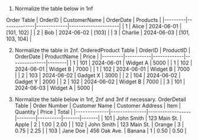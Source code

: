 1. Normalize the table below in 1nf

Order Table
| OrderID | CustomerName | OrderDate   | Products            |
|---------|--------------|-------------|---------------------|
| 1       | Alice        | 2024-06-01  | [101, 102]          |
| 2       | Bob          | 2024-06-02  | [103]               |
| 3       | Charlie      | 2024-06-03  | [101, 103, 104]     |


2. Normalize the table in 2nf.
OrderedProduct Table
| OrderID | ProductID | OrderDate   | ProductName   | Price  |
|---------|-----------|-------------|---------------|--------|
| 1       | 101       | 2024-06-01  | Widget A      | 5000   |
| 1       | 102       | 2024-06-01  | Widget B      | 7000   |
| 1       | 102       | 2024-06-01  | Widget B      | 7000   |
| 2       | 103       | 2024-06-02  | Gadget X      | 3000   |
| 2       | 104       | 2024-06-02  | Gadget Y      | 2000   |
| 2       | 102       | 2024-06-02  | Widget B      | 7000   |
| 3       | 101       | 2024-06-03  | Widget A      | 5000   |

3. Normalize the table below in 1nf, 2nf and 3nf if necessary.
OrderDetail Table
| Order Number | Customer Name | Customer Address | Item   | Quantity | Price | Total |
|--------------|---------------|------------------|--------|----------|-------|-------|
| 101          | John Smith    | 123 Main St.     | Apple  | 2        | 1.00  | 2.00  |
| 102          | John Smith    | 123 Main St.     | Orange | 3        | 0.75  | 2.25  |
| 103          | Jane Doe      | 456 Oak Ave.     | Banana | 1        | 0.50  | 0.50  |
